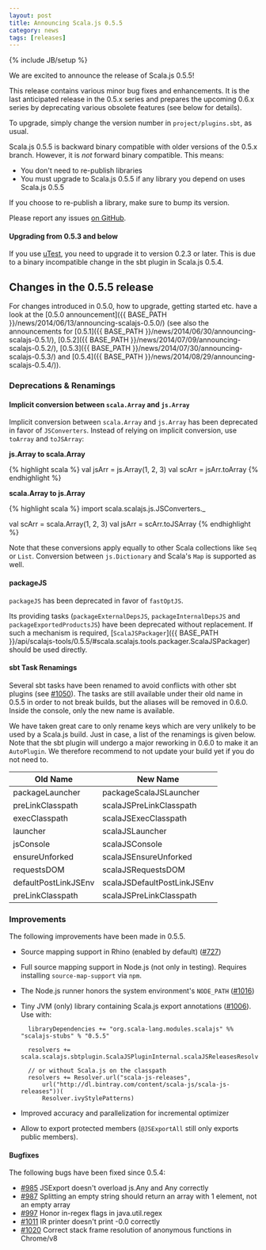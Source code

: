 ```yaml
---
layout: post
title: Announcing Scala.js 0.5.5
category: news
tags: [releases]
---
```

{% include JB/setup %}

We are excited to announce the release of Scala.js 0.5.5!

This release contains various minor bug fixes and enhancements. It is the last anticipated release in the 0.5.x series and prepares the upcoming 0.6.x series by deprecating various obsolete features (see below for details).

To upgrade, simply change the version number in `project/plugins.sbt`, as usual.

Scala.js 0.5.5 is backward binary compatible with older versions of the 0.5.x branch. However, it is *not* forward binary compatible. This means:

- You don't need to re-publish libraries
- You must upgrade to Scala.js 0.5.5 if any library you depend on uses Scala.js 0.5.5

If you choose to re-publish a library, make sure to bump its version.

Please report any issues [on GitHub](https://github.com/scala-js/scala-js/issues).

#### Upgrading from 0.5.3 and below

If you use [uTest](https://github.com/lihaoyi/utest), you need to upgrade it to version 0.2.3 or later.
This is due to a binary incompatible change in the sbt plugin in Scala.js 0.5.4.

## Changes in the 0.5.5 release

For changes introduced in 0.5.0, how to upgrade, getting started etc. have a look at the [0.5.0 announcement]({{ BASE_PATH }}/news/2014/06/13/announcing-scalajs-0.5.0/) (see also the announcements for [0.5.1]({{ BASE_PATH }}/news/2014/06/30/announcing-scalajs-0.5.1/), [0.5.2]({{ BASE_PATH }}/news/2014/07/09/announcing-scalajs-0.5.2/), [0.5.3]({{ BASE_PATH }}/news/2014/07/30/announcing-scalajs-0.5.3/) and [0.5.4]({{ BASE_PATH }}/news/2014/08/29/announcing-scalajs-0.5.4/)).

### Deprecations & Renamings

#### Implicit conversion between `scala.Array` and `js.Array`

Implicit conversion between `scala.Array` and `js.Array` has been deprecated in favor of `JSConverters`. Instead of relying on implicit conversion, use `toArray` and `toJSArray`:

**js.Array to scala.Array**

{% highlight scala %}
val jsArr = js.Array(1, 2, 3)
val scArr = jsArr.toArray
{% endhighlight %}

**scala.Array to js.Array**

{% highlight scala %}
import scala.scalajs.js.JSConverters._

val scArr = scala.Array(1, 2, 3)
val jsArr = scArr.toJSArray
{% endhighlight %}

Note that these conversions apply equally to other Scala collections like `Seq` or `List`. Conversion between `js.Dictionary` and Scala's `Map` is supported as well.

#### packageJS
`packageJS` has been deprecated in favor of `fastOptJS`.

Its providing tasks (`packageExternalDepsJS`, `packageInternalDepsJS` and `packageExportedProductsJS`) have been deprecated without replacement. If such a mechanism is required, [`ScalaJSPackager`]({{ BASE_PATH }}/api/scalajs-tools/0.5.5/#scala.scalajs.tools.packager.ScalaJSPackager) should be used directly.

#### sbt Task Renamings

Several sbt tasks have been renamed to avoid conflicts with other sbt plugins (see [#1050](https://github.com/scala-js/scala-js/issues/1050)). The tasks are still available under their old name in 0.5.5 in order to not break builds, but the aliases will be removed in 0.6.0. Inside the console, only the new name is available.

We have taken great care to only rename keys which are very unlikely to be used by a Scala.js build. Just in case, a list of the renamings is given below. Note that the sbt plugin will undergo a major reworking in 0.6.0 to make it an `AutoPlugin`. We therefore recommend to not update your build yet if you do not need to.

<table class="table table-bordered">
  <thead>
    <tr>
      <th>Old Name</th>
      <th>New Name</th>
    </tr>
  </thead>
  <tbody>
    <tr>
      <td>packageLauncher</td>
      <td>packageScalaJSLauncher</td>
    </tr>
    <tr>
      <td>preLinkClasspath</td>
      <td>scalaJSPreLinkClasspath</td>
    </tr>
    <tr>
      <td>execClasspath</td>
      <td>scalaJSExecClasspath</td>
    </tr>
    <tr>
      <td>launcher</td>
      <td>scalaJSLauncher</td>
    </tr>
    <tr>
      <td>jsConsole</td>
      <td>scalaJSConsole</td>
    </tr>
    <tr>
      <td>ensureUnforked</td>
      <td>scalaJSEnsureUnforked</td>
    </tr>
    <tr>
      <td>requestsDOM</td>
      <td>scalaJSRequestsDOM</td>
    </tr>
    <tr>
      <td>defaultPostLinkJSEnv</td>
      <td>scalaJSDefaultPostLinkJSEnv</td>
    </tr>
    <tr>
      <td>preLinkClasspath</td>
      <td>scalaJSPreLinkClasspath</td>
    </tr>
  </tbody>
</table>


### Improvements
The following improvements have been made in 0.5.5.

- Source mapping support in Rhino (enabled by default) ([#727](https://github.com/scala-js/scala-js/issues/727))
- Full source mapping support in Node.js (not only in testing). Requires installing `source-map-support` via `npm`.
- The Node.js runner honors the system environment's `NODE_PATH` ([#1016](https://github.com/scala-js/scala-js/issues/1016))
- Tiny JVM (only) library containing Scala.js export annotations ([#1006](https://github.com/scala-js/scala-js/issues/1006)). Use with:

        libraryDependencies += "org.scala-lang.modules.scalajs" %% "scalajs-stubs" % "0.5.5"

        resolvers += scala.scalajs.sbtplugin.ScalaJSPluginInternal.scalaJSReleasesResolver

        // or without Scala.js on the classpath
        resolvers += Resolver.url("scala-js-releases",
            url("http://dl.bintray.com/content/scala-js/scala-js-releases"))(
            Resolver.ivyStylePatterns)

- Improved accuracy and parallelization for incremental optimizer
- Allow to export protected members (`@JSExportAll` still only exports public members).

#### Bugfixes

The following bugs have been fixed since 0.5.4:

- [#985](https://github.com/scala-js/scala-js/issues/985) JSExport doesn't overload js.Any and Any correctly
- [#987](https://github.com/scala-js/scala-js/issues/987) Splitting an empty string should return an array with 1 element, not an empty array
- [#997](https://github.com/scala-js/scala-js/issues/997) Honor in-regex flags in java.util.regex
- [#1011](https://github.com/scala-js/scala-js/issues/1011) IR printer doesn't print -0.0 correctly
- [#1020](https://github.com/scala-js/scala-js/issues/1020) Correct stack frame resolution of anonymous functions in Chrome/v8
